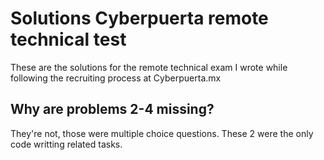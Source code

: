 # Solutions Cyberpuerta remote technical test
These are the solutions for the remote technical exam I wrote while following the recruiting process at Cyberpuerta.mx

## Why are problems 2-4 missing?
They're not, those were multiple choice questions. These 2 were the only code writting related tasks.
